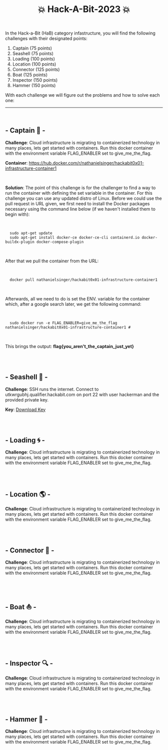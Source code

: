 <div align="center">
  <h1>
    💥 Hack-A-Bit-2023 💥
  </h1>
</div>

<br>

In the Hack-a-Bit (HaB) category infastructure, you will find the following challenges with their designated points:

<ol>
  <li>Captain (75 points)</li>
  <li>Seashell (75 points)</li>
  <li>Loading (100 points)</li>
  <li>Location (100 points)</li>
  <li>Connector (125 points)</li>
  <li>Boat (125 points)</li>
  <li>Inspector (150 points)</li>
  <li>Hammer (150 points)</li>
</ol>

With each challenge we will figure out the problems and how to solve each one:

<hr>
<br>

## - Captain 🌊 -
**Challenge**: Cloud infrastructure is migrating to containerized technology in many places, lets get started with containers. Run this docker container with the environment variable FLAG_ENABLER set to give_me_the_flag.

**Container**: https://hub.docker.com/r/nathanielsinger/hackabit0x01-infrastructure-container1

<br>

**Solution**: The point of this challenge is for the challenger to find a way to run the container with defining the set variable in the container. For this challenge you can use any updated distro of Linux. Before we could use the pull request in URL given, we first need to install the Docker packages necessary using the command line below (if we haven't installed them to begin with):

<br>

```
  sudo apt-get update
  sudo apt-get install docker-ce docker-ce-cli containerd.io docker-buildx-plugin docker-compose-plugin
```

<br>

After that we pull the container from the URL:

<br>

```
  docker pull nathanielsinger/hackabit0x01-infrastructure-container1
```

<br>

Afterwards, all we need to do is set the ENV. variable for the container which, after a google search later, we get the following command:

<br>

```
  sudo docker run -e FLAG_ENABLER=give_me_the_flag nathanielsinger/hackabit0x01-infrastructure-container1 #
```

<br>

This brings the output: **flag{you_aren't_the_captain_just_yet}**

<br>
<br>

## - Seashell 🐚 -
**Challenge**: SSH runs the internet. Connect to utkwrgubhj.qualifier.hackabit.com on port 22 with user hackerman and the provided private key.

**Key**: <a id="raw-url" href="https://raw.githubusercontent.com/CodeAPretzel/
Hack-A-Bit-2023/blob/main/Assets/id_rsa">Download Key</a>

<br>
<br>

## - Loading 🌀 -
**Challenge**: Cloud infrastructure is migrating to containerized technology in many places, lets get started with containers. Run this docker container with the environment variable FLAG_ENABLER set to give_me_the_flag.

<br>
<br>

## - Location 🌎 -
**Challenge**: Cloud infrastructure is migrating to containerized technology in many places, lets get started with containers. Run this docker container with the environment variable FLAG_ENABLER set to give_me_the_flag.

<br>
<br>

## - Connector 🔌 -
**Challenge**: Cloud infrastructure is migrating to containerized technology in many places, lets get started with containers. Run this docker container with the environment variable FLAG_ENABLER set to give_me_the_flag.

<br>
<br>

## - Boat ⛵ -
**Challenge**: Cloud infrastructure is migrating to containerized technology in many places, lets get started with containers. Run this docker container with the environment variable FLAG_ENABLER set to give_me_the_flag.

<br>
<br>

## - Inspector 🔍 -
**Challenge**: Cloud infrastructure is migrating to containerized technology in many places, lets get started with containers. Run this docker container with the environment variable FLAG_ENABLER set to give_me_the_flag.

<br>
<br>

## - Hammer 🔨 -
**Challenge**: Cloud infrastructure is migrating to containerized technology in many places, lets get started with containers. Run this docker container with the environment variable FLAG_ENABLER set to give_me_the_flag.

<br>
<br>
